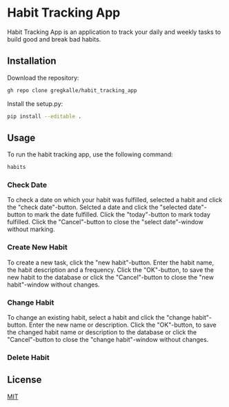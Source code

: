 # Habit Tracking App
Habit Tracking App is an application to track your daily and weekly tasks to build good and break bad habits.  

## Installation
Download the repository:
```bash
gh repo clone gregkalle/habit_tracking_app
```
Install the setup.py:
```bash
pip install --editable .
```
## Usage
To run the habit tracking app, use the following command:
```bash
habits
```
### Check Date
To check a date on which your habit was fulfilled, selected a habit and click the "check date"-button. Selcted a date and click the "selected date"-button to mark the date fulfilled. Click the "today"-button to mark today fulfilled. Click the "Cancel"-button to close the "select date"-window without marking.

### Create New Habit
To create a new task, click the "new habit"-button. Enter the habit name, the habit description and a frequency. Click the "OK"-button, to save the new habit to the database or click the "Cancel"-button to close the "new habit"-window without changes.

### Change Habit
To change an existing habit, select a habit and click the "change habit"-button. Enter the new name or description. Click the "OK"-button, to save the changed habit name or description to the database or click the "Cancel"-button to close the "change habit"-window without changes.

### Delete Habit


## License

[MIT](https://choosealicense.com/licenses/mit/)
